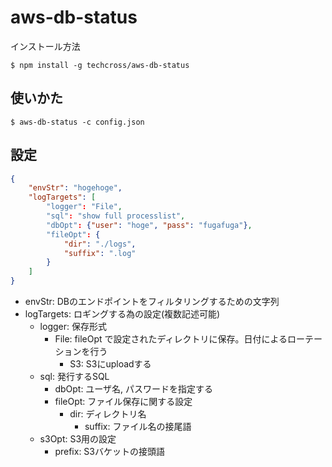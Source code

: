 # aws-db-status


インストール方法
```
$ npm install -g techcross/aws-db-status

```

## 使いかた

```
$ aws-db-status -c config.json
```

## 設定


```:config.json
{
	"envStr": "hogehoge",
	"logTargets": [
		"logger": "File",
		"sql": "show full processlist",
		"dbOpt": {"user": "hoge", "pass": "fugafuga"},
		"fileOpt": {
			"dir": "./logs",
			"suffix": ".log"
		}
	]
}
```

- envStr: DBのエンドポイントをフィルタリングするための文字列
- logTargets: ロギングする為の設定(複数記述可能)
  - logger: 保存形式
	  - File: fileOpt で設定されたディレクトリに保存。日付によるローテーションを行う
		- S3: S3にuploadする
  - sql: 発行するSQL
	- dbOpt: ユーザ名, パスワードを指定する
	- fileOpt: ファイル保存に関する設定
	  - dir: ディレクトリ名
		- suffix: ファイル名の接尾語
  - s3Opt: S3用の設定
	  - prefix: S3バケットの接頭語


